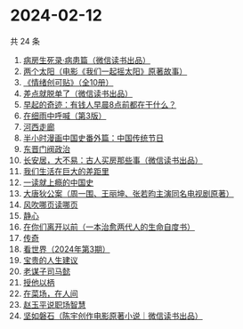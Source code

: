 # 2024-02-12

共 24 条

<!-- BEGIN WEREAD -->
<!-- 最后更新时间 2024-02-12 18:07:33 +0800 -->
1. [病房生死录·病患篇（微信读书出品）](https://weread.qq.com/web/bookDetail/23732ef0813ab8810g0134f0)
1. [两个太阳（电影《我们一起摇太阳》原著故事）](https://weread.qq.com/web/bookDetail/2bb32670813ab881bg014410)
1. [《情绪创可贴》（全10册）](https://weread.qq.com/web/bookDetail/957327b0813ab7027g010fa0)
1. [差点就脱单了（微信读书出品）](https://weread.qq.com/web/bookDetail/da332870813ab8849g01358c)
1. [早起的奇迹：有钱人早晨8点前都在干什么？](https://weread.qq.com/web/bookDetail/0bb32090813ab7e9eg011a71)
1. [在细雨中呼喊（第3版）](https://weread.qq.com/web/bookDetail/801324d05cbba380129b0a1)
1. [河西走廊](https://weread.qq.com/web/bookDetail/de932a80813ab881eg014870)
1. [半小时漫画中国史番外篇：中国传统节日](https://weread.qq.com/web/bookDetail/b4132bb0719db176b41f10e)
1. [东晋门阀政治](https://weread.qq.com/web/bookDetail/f5232ea0813ab844ag016fa0)
1. [长安居，大不易：古人买房那些事（微信读书出品）](https://weread.qq.com/web/bookDetail/3e232bb0813ab882eg0178b9)
1. [我们生活在巨大的差距里](https://weread.qq.com/web/bookDetail/286329405b40f728668c477)
1. [一读就上瘾的中国史](https://weread.qq.com/web/bookDetail/8ac32ef0720f5b4c8ac9ad3)
1. [大唐狄公案（周一围、王丽坤、张若昀主演同名电视剧原著）](https://weread.qq.com/web/bookDetail/1ac32f70813ab789bg014cf9)
1. [风吹哪页读哪页](https://weread.qq.com/web/bookDetail/e53328e0813ab84e1g016bd3)
1. [静心](https://weread.qq.com/web/bookDetail/57c321105cfa9357c349702)
1. [在你们离开以前（一本治愈两代人的生命自度书）](https://weread.qq.com/web/bookDetail/0f932d407269050c0f98e2c)
1. [传奇](https://weread.qq.com/web/bookDetail/89532630813ab779fg011515)
1. [看世界（2024年第3期）](https://weread.qq.com/web/bookDetail/a8832940813ab886dg012158)
1. [宝贵的人生建议](https://weread.qq.com/web/bookDetail/a2c32190813ab822fg014a9a)
1. [老谋子司马懿](https://weread.qq.com/web/bookDetail/32432960813ab7371g0164e6)
1. [授他以柄](https://weread.qq.com/web/bookDetail/579323b0813ab7d6ag0128ad)
1. [在菜场，在人间](https://weread.qq.com/web/bookDetail/0cc327a0813ab8796g015cb0)
1. [赵玉平说职场智慧](https://weread.qq.com/web/bookDetail/8d832280813ab72bbg017413)
1. [坚如磐石（陈宇创作电影原著小说｜微信读书出品）](https://weread.qq.com/web/bookDetail/b3432ab0813ab87e0g018931)
<!-- END WEREAD -->